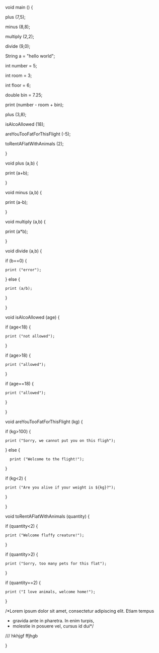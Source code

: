 void main () {
  
  plus (7,5);
  
  minus (8,8);
  
  multiply (2,2);
  
  divide (9,0);
  
  String a = "hello world";
  
  int number = 5;
  
  int room = 3; 
  
  int floor = 6;
  
  double bin = 7.25;
  
  print (number - room + bin);
  
  plus (3,8);
  
  isAlcoAllowed (18);
  
  areYouTooFatForThisFlight (-5); 
  
  toRentAFlatWithAnimals (2);
  
}

void plus (a,b) {
  
  print (a+b); 
  
}

void minus (a,b) {
  
  print (a-b);
  
}

void multiply (a,b) {
  
  print (a*b);
  
}

void divide (a,b) {
  
  if (b==0) {
    
    print ("error");
    
  } else {
    
    print (a/b);
    
  }
  
} 

void isAlcoAllowed (age) {
  
  if (age<18) {
    
    print ("not allowed");
    
  }
  
  if (age>18) {
    
    print ("allowed");
    
  }
    
  if (age==18) {
    
    print ("allowed");
    
  }
  
  
}

void areYouTooFatForThisFlight (kg) {
  
  if (kg>100) {
    
    print ("Sorry, we cannot put you on this fligh");
    
  } else {
      
      print ("Welcome to the flight!");
   
  }
  
  if (kg<2) {
    
    print ("Are you alive if your weight is ${kg}?");
    
  }
  
}

void toRentAFlatWithAnimals (quantity) {
  
  if (quantity<2) {
    
    print ("Welcome fluffy creature!");
    
  }
  
  if (quantity>2) {
    
    print ("Sorry, too many pets for this flat");
  
  }
  
  if (quantity==2) {
    
    print ("I love animals, welcome home!");
    
  }
  
  /*Lorem ipsum dolor sit amet, consectetur adipiscing elit. Etiam tempus 
   * gravida ante in pharetra. In enim turpis, 
   * molestie in posuere vel, cursus id dui*/
  
  /// hkhjgf ffjhgb

}
